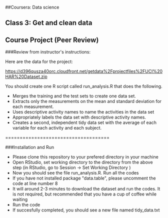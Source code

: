 ##Coursera: Data science
## Class 3: Get and clean data
## Course Project (Peer Review)


###Review from instructor's instructions:

Here are the data for the project: 

https://d396qusza40orc.cloudfront.net/getdata%2Fprojectfiles%2FUCI%20HAR%20Dataset.zip 

You should create one R script called run_analysis.R that does the following. 
* Merges the training and the test sets to create one data set.
* Extracts only the measurements on the mean and standard deviation for each measurement. 
* Uses descriptive activity names to name the activities in the data set
* Appropriately labels the data set with descriptive activity names. 
* Creates a second, independent tidy data set with the average of each variable for each activity and each subject. 

====================================

###Installation and Run

* Please clone this repository to your prefered directory in your machine
* Open RStudio, set working directory to the directory from the above step (in RStudio, go to Session -> Set Working Directory )
* Now you should see the file run_analysis.R. Run all the codes
* If you have not installed package "data.table", please uncomment the code at line number 8
* It will around 2-3 minutes to download the dataset and run the codes. It is not required, but recommended that you have a cup of coffee while waiting
* Run the code
* If succesfully completed, you should see a new file named tidy_data.txt

